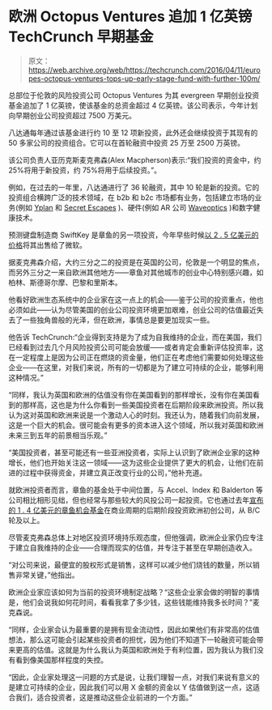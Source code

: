 # 欧洲 Octopus Ventures 追加 1 亿英镑 TechCrunch 早期基金

> 原文：<https://web.archive.org/web/https://techcrunch.com/2016/04/11/europes-octopus-ventures-tops-up-early-stage-fund-with-further-100m/>

总部位于伦敦的风险投资公司 Octopus Ventures 为其 evergreen 早期创业投资基金追加了 1 亿英镑，使该基金的总资金超过 4 亿英镑。该公司表示，今年计划向早期创业公司投资超过 7500 万美元。

八达通每年通过该基金进行约 10 至 12 项新投资，此外还会继续投资于其现有的 50 多家公司的投资组合。它可以在首轮融资中投资 25 万至 2500 万英镑。

该公司负责人亚历克斯麦克弗森(Alex Macpherson)表示:“我们投资的资金中，约 25%将用于新投资，约 75%将用于后续投资。”。

例如，在过去的一年里，八达通进行了 36 轮融资，其中 10 轮是新的投资。它的投资组合横跨广泛的技术领域，在 b2b 和 b2c 市场都有业务，包括建立市场的业务(例如 [Yplan](https://web.archive.org/web/20221006102151/https://beta.techcrunch.com/2014/11/25/yplan/) 和 [Secret Escapes](https://web.archive.org/web/20221006102151/https://beta.techcrunch.com/2015/07/26/google-ventures-joins-60m-round-for-members-only-travel-site-secret-escapes/) )、硬件(例如 AR 公司 [Waveoptics](https://web.archive.org/web/20221006102151/http://www.waveoptics.co.uk/) )和数字健康技术。

预测键盘制造商 SwiftKey 是章鱼的另一项投资，今年早些时候[以 2 . 5 亿美元的价格](https://web.archive.org/web/20221006102151/https://beta.techcrunch.com/2016/02/03/microsoft-confirms-swiftkey-acquisition-for-250m-in-cash/)将其出售给了微软。

据麦克弗森介绍，大约三分之二的投资是在英国的公司，伦敦是一个明显的焦点，而另外三分之一来自欧洲其他地方——章鱼对其他城市的创业中心特别感兴趣，如柏林、斯德哥尔摩、巴黎和里斯本。

他看好欧洲生态系统中的企业家在这一点上的机会——鉴于公司的投资重点，他也必须如此——认为尽管美国的创业公司投资环境更加艰难，创业公司的估值最近失去了一些独角兽般的光泽，但在欧洲，事情总是要更加现实一些。

他告诉 TechCrunch:“企业得到支持是为了成为自我维持的企业，而在美国，我们已经看到过去几个月风险投资公司可能会放缓——或者肯定会重新评估投资率，这在一定程度上是因为公司正在燃烧的资金量，他们正在考虑他们需要如何处理这些企业——在这里，对我们来说，所有的一切都是为了建立可持续的企业，能够利用这种情况。”

“同样，我认为英国和欧洲的估值没有你在美国看到的那样增长，没有你在美国看到的那样高，这也是为什么你看到一些美国投资者在后期阶段来欧洲投资。所以我认为这对英国和欧洲来说是一个激动人心的时刻。我还认为，随着我们向前发展，这是一个巨大的机会。很可能会有更多的资本进入这个领域，所以我对英国和欧洲未来三到五年的前景相当乐观。”

“美国投资者，甚至可能还有一些亚洲投资者，实际上认识到了欧洲企业家的这种增长，他们也开始关注这一领域——这为这些企业提供了更大的机会，让他们在前进的过程中获得资金，并建立真正改变行业的公司，”他补充道。

就欧洲投资者而言，章鱼的基金处于中间位置，与 Accel、Index 和 Balderton 等公司相比相形见绌，但也经常与那些较大的风投公司一起投资。它也通过去年[宣布的 1 . 4 亿美元的章鱼机会基金](https://web.archive.org/web/20221006102151/http://www.octopusinvestments.com/octopus-raises-140m-fund/)在商业周期的后期阶段投资欧洲初创公司，从 B/C 轮及以上。

尽管麦克弗森总体上对地区投资环境持乐观态度，但他强调，欧洲企业家仍应专注于建立自我维持的企业——合理而现实的估值，并专注于甚至在早期创造收入。

“对公司来说，最便宜的股权形式是销售，这样可以减少他们烧钱的数量，所以销售非常关键，”他指出。

欧洲企业家应该如何为当前的投资环境制定战略？“这些企业家会做的明智的事情是，他们会说我如何花时间，看看我拿了多少钱，这些钱能维持我多长时间？”麦克森说。

“同样，企业家会认为最重要的是拥有现金流动性，因此如果他们有非常高的估值想法，那么这可能会引起某些投资者的担忧，因为他们不知道下一轮融资可能会带来更高的估值。这就是为什么我认为英国和欧洲处于有利位置，因为我认为我们没有看到像美国那样程度的失控。

“因此，企业家处理这一问题的方式是说，让我们理智一点，对我们来说有意义的是建立可持续的企业，因此我们可以用 X 金额的资金以 Y 估值做到这一点，这适合我们，适合投资者，这是推动这些企业前进的一个方面。”